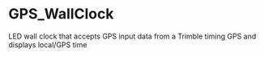 # GPS_WallClock
LED wall clock that accepts GPS input data from a Trimble timing GPS and displays local/GPS time
